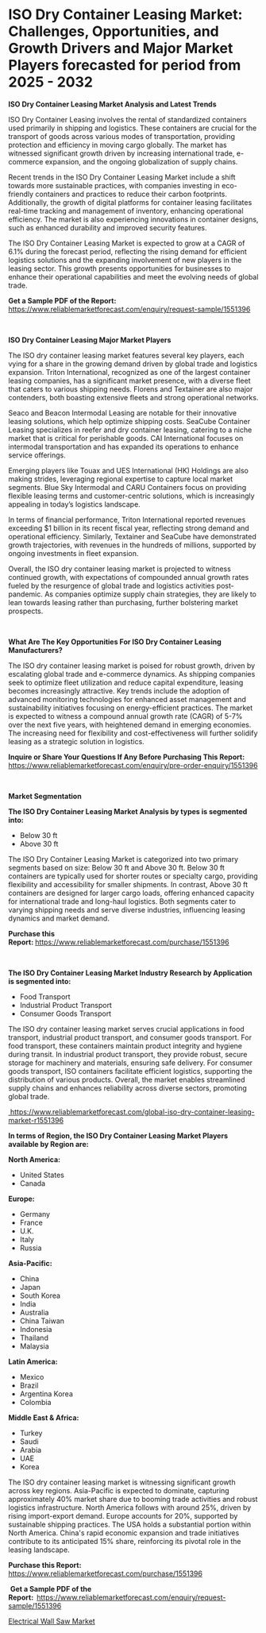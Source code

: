 <p><h1>ISO Dry Container Leasing Market: Challenges, Opportunities, and Growth Drivers and Major Market Players forecasted for period from 2025 - 2032</h1></p><p><strong>ISO Dry Container Leasing Market Analysis and Latest Trends</strong></p>
<p><p>ISO Dry Container Leasing involves the rental of standardized containers used primarily in shipping and logistics. These containers are crucial for the transport of goods across various modes of transportation, providing protection and efficiency in moving cargo globally. The market has witnessed significant growth driven by increasing international trade, e-commerce expansion, and the ongoing globalization of supply chains.</p><p>Recent trends in the ISO Dry Container Leasing Market include a shift towards more sustainable practices, with companies investing in eco-friendly containers and practices to reduce their carbon footprints. Additionally, the growth of digital platforms for container leasing facilitates real-time tracking and management of inventory, enhancing operational efficiency. The market is also experiencing innovations in container designs, such as enhanced durability and improved security features.</p><p>The ISO Dry Container Leasing Market is expected to grow at a CAGR of 6.1% during the forecast period, reflecting the rising demand for efficient logistics solutions and the expanding involvement of new players in the leasing sector. This growth presents opportunities for businesses to enhance their operational capabilities and meet the evolving needs of global trade.</p></p>
<p><strong>Get a Sample PDF of the Report:&nbsp;</strong> <a href="https://www.reliablemarketforecast.com/enquiry/request-sample/1551396?utm_campaign=2336&utm_medium=2&utm_source=Github&utm_content=ia&utm_term=11042025&utm_id=iso-dry-container-leasing">https://www.reliablemarketforecast.com/enquiry/request-sample/1551396</a></p>
<p>&nbsp;</p>
<p><strong>ISO Dry Container Leasing Major Market Players</strong></p>
<p><p>The ISO dry container leasing market features several key players, each vying for a share in the growing demand driven by global trade and logistics expansion. Triton International, recognized as one of the largest container leasing companies, has a significant market presence, with a diverse fleet that caters to various shipping needs. Florens and Textainer are also major contenders, both boasting extensive fleets and strong operational networks.</p><p>Seaco and Beacon Intermodal Leasing are notable for their innovative leasing solutions, which help optimize shipping costs. SeaCube Container Leasing specializes in reefer and dry container leasing, catering to a niche market that is critical for perishable goods. CAI International focuses on intermodal transportation and has expanded its operations to enhance service offerings. </p><p>Emerging players like Touax and UES International (HK) Holdings are also making strides, leveraging regional expertise to capture local market segments. Blue Sky Intermodal and CARU Containers focus on providing flexible leasing terms and customer-centric solutions, which is increasingly appealing in today’s logistics landscape.</p><p>In terms of financial performance, Triton International reported revenues exceeding $1 billion in its recent fiscal year, reflecting strong demand and operational efficiency. Similarly, Textainer and SeaCube have demonstrated growth trajectories, with revenues in the hundreds of millions, supported by ongoing investments in fleet expansion.</p><p>Overall, the ISO dry container leasing market is projected to witness continued growth, with expectations of compounded annual growth rates fueled by the resurgence of global trade and logistics activities post-pandemic. As companies optimize supply chain strategies, they are likely to lean towards leasing rather than purchasing, further bolstering market prospects.</p></p>
<p>&nbsp;</p>
<p><strong>What Are The Key Opportunities For ISO Dry Container Leasing Manufacturers?</strong></p>
<p><p>The ISO dry container leasing market is poised for robust growth, driven by escalating global trade and e-commerce dynamics. As shipping companies seek to optimize fleet utilization and reduce capital expenditure, leasing becomes increasingly attractive. Key trends include the adoption of advanced monitoring technologies for enhanced asset management and sustainability initiatives focusing on energy-efficient practices. The market is expected to witness a compound annual growth rate (CAGR) of 5-7% over the next five years, with heightened demand in emerging economies. The increasing need for flexibility and cost-effectiveness will further solidify leasing as a strategic solution in logistics.</p></p>
<p><strong>Inquire or Share Your Questions If Any Before Purchasing This Report:</strong> <a href="https://www.reliablemarketforecast.com/enquiry/pre-order-enquiry/1551396?utm_campaign=2336&utm_medium=2&utm_source=Github&utm_content=ia&utm_term=11042025&utm_id=iso-dry-container-leasing">https://www.reliablemarketforecast.com/enquiry/pre-order-enquiry/1551396</a></p>
<p>&nbsp;</p>
<p><strong>Market Segmentation</strong></p>
<p><strong>The ISO Dry Container Leasing Market Analysis by types is segmented into:</strong></p>
<p><ul><li>Below 30 ft</li><li>Above 30 ft</li></ul></p>
<p><p>The ISO Dry Container Leasing Market is categorized into two primary segments based on size: Below 30 ft and Above 30 ft. Below 30 ft containers are typically used for shorter routes or specialty cargo, providing flexibility and accessibility for smaller shipments. In contrast, Above 30 ft containers are designed for larger cargo loads, offering enhanced capacity for international trade and long-haul logistics. Both segments cater to varying shipping needs and serve diverse industries, influencing leasing dynamics and market demand.</p></p>
<p><strong>Purchase this Report:&nbsp;</strong><a href="https://www.reliablemarketforecast.com/purchase/1551396?utm_campaign=2336&utm_medium=2&utm_source=Github&utm_content=ia&utm_term=11042025&utm_id=iso-dry-container-leasing">https://www.reliablemarketforecast.com/purchase/1551396</a></p>
<p>&nbsp;</p>
<p><strong>The ISO Dry Container Leasing Market Industry Research by Application is segmented into:</strong></p>
<p><ul><li>Food Transport</li><li>Industrial Product Transport</li><li>Consumer Goods Transport</li></ul></p>
<p><p>The ISO dry container leasing market serves crucial applications in food transport, industrial product transport, and consumer goods transport. For food transport, these containers maintain product integrity and hygiene during transit. In industrial product transport, they provide robust, secure storage for machinery and materials, ensuring safe delivery. For consumer goods transport, ISO containers facilitate efficient logistics, supporting the distribution of various products. Overall, the market enables streamlined supply chains and enhances reliability across diverse sectors, promoting global trade.</p></p>
<p><a href="https://www.reliablemarketforecast.com/global-iso-dry-container-leasing-market-r1551396?utm_campaign=2336&utm_medium=2&utm_source=Github&utm_content=ia&utm_term=11042025&utm_id=iso-dry-container-leasing">&nbsp;https://www.reliablemarketforecast.com/global-iso-dry-container-leasing-market-r1551396</a></p>
<p><strong>In terms of Region, the ISO Dry Container Leasing Market Players available by Region are:</strong></p>
<p>
    <p> <strong> North America: </strong>
        <ul>
            <li>United States</li>
            <li>Canada</li>
        </ul>
        </p> 
    <p> <strong> Europe: </strong>
        <ul>
            <li>Germany</li>
            <li>France</li>
            <li>U.K.</li>
            <li>Italy</li>
            <li>Russia</li>
        </ul>
        </p> 
    <p> <strong> Asia-Pacific: </strong>
        <ul>
            <li>China</li>
            <li>Japan</li>
            <li>South Korea</li>
            <li>India</li>
            <li>Australia</li>
            <li>China Taiwan</li>
            <li>Indonesia</li>
            <li>Thailand</li>
            <li>Malaysia</li>
        </ul>
        </p> 
    <p> <strong> Latin America: </strong>
        <ul>
            <li>Mexico</li>
            <li>Brazil</li>
            <li>Argentina Korea</li>
            <li>Colombia</li>
        </ul>
        </p> 
    <p> <strong> Middle East & Africa: </strong>
        <ul>
            <li>Turkey</li>
            <li>Saudi</li>
            <li>Arabia</li>
            <li>UAE</li>
            <li>Korea</li>
        </ul>
    </p>
    </p>
<p><p>The ISO dry container leasing market is witnessing significant growth across key regions. Asia-Pacific is expected to dominate, capturing approximately 40% market share due to booming trade activities and robust logistics infrastructure. North America follows with around 25%, driven by rising import-export demand. Europe accounts for 20%, supported by sustainable shipping practices. The USA holds a substantial portion within North America. China's rapid economic expansion and trade initiatives contribute to its anticipated 15% share, reinforcing its pivotal role in the leasing landscape.</p></p>
<p><strong>Purchase this Report: </strong><a href="https://www.reliablemarketforecast.com/purchase/1551396?utm_campaign=2336&utm_medium=2&utm_source=Github&utm_content=ia&utm_term=11042025&utm_id=iso-dry-container-leasing">https://www.reliablemarketforecast.com/purchase/1551396</a></p>
<p>&nbsp;<strong>Get a Sample PDF of the Report:&nbsp;&nbsp;</strong><a href="https://www.reliablemarketforecast.com/enquiry/request-sample/1551396?utm_campaign=2336&utm_medium=2&utm_source=Github&utm_content=ia&utm_term=11042025&utm_id=iso-dry-container-leasing">https://www.reliablemarketforecast.com/enquiry/request-sample/1551396</a></p>
<p><strong></strong></p>
<p><p><a href="https://github.com/moroesarta/Market-Research-Report-List-1/blob/main/electrical-wall-saw-market.md?utm_campaign=2336&utm_medium=2&utm_source=Github&utm_content=ia&utm_term=11042025&utm_id=iso-dry-container-leasing">Electrical Wall Saw Market</a></p></p>